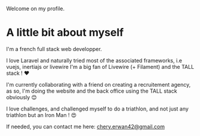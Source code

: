 Welcome on my profile.

# A little bit about myself

I'm a french full stack web developper.

I love Laravel and naturally tried most of the associated frameworks, i.e vuejs, inertiajs or livewire
I'm a big fan of Livewire (+ Filament) and the TALL stack ! ❤️

I'm currently collaborating with a friend on creating a recruitement agency, as so, I'm doing the website and the back office using the TALL stack obviously 😊

I love challenges, and challenged myself to do a triathlon, and not just any triathlon but an Iron Man ! 😍

If needed, you can contact me here: chery.erwan42@gmail.com

<!---
ErwanChery/ErwanChery is a ✨ special ✨ repository because its `README.md` (this file) appears on your GitHub profile.
You can click the Preview link to take a look at your changes.
--->
